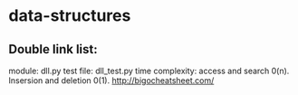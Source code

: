 # data-structures

## Double link list:
  module: dll.py
  test file: dll_test.py
  time complexity: access and search 0(n). Insersion and deletion 0(1).
                  http://bigocheatsheet.com/
